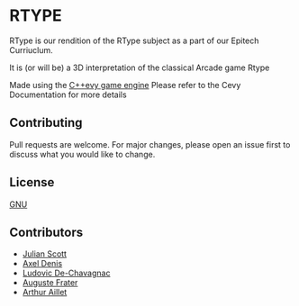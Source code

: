# RTYPE

RType is our rendition of the RType subject as a part of our Epitech Curriuclum.

It is (or will be) a 3D interpretation of the classical Arcade game Rtype

Made using the [C++evy game engine](https://github.com/Arthur-Aillet/Cevy)
Please refer to the Cevy Documentation for more details

## Contributing

Pull requests are welcome. For major changes, please open an issue first
to discuss what you would like to change.

## License

[GNU](./LICENSE)

## Contributors

- [Julian Scott](https://github.com/syborg64/syborg64)
- [Axel Denis](https://github.com/axel-denis)
- [Ludovic De-Chavagnac](https://github.com/Ludofr3)
- [Auguste Frater](https://github.com/augustefrater)
- [Arthur Aillet](https://github.com/Arthur-Aillet)
